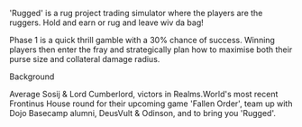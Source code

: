 'Rugged' is a rug project trading simulator where the players are the ruggers. Hold and earn or rug and leave wiv da bag!

Phase 1 is a quick thrill gamble with a 30% chance of success. Winning players then enter the fray and strategically plan how to maximise both their purse size and collateral damage radius.

Background

Average Sosij & Lord Cumberlord, victors in Realms.World's most recent Frontinus House round for their upcoming game 'Fallen Order', team up with Dojo Basecamp alumni, DeusVult & Odinson, and to bring you 'Rugged'.


